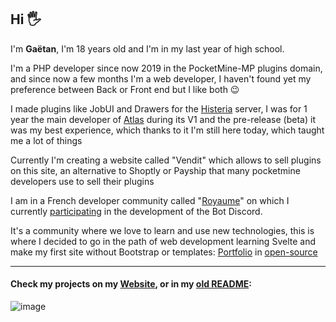## Hi 🖐️

I'm **Gaëtan**, I'm 18 years old and I'm in my last year of high school.

I'm a PHP developer since now 2019 in the PocketMine-MP plugins domain, and since now a few months I'm a web developer, I haven't found yet my preference between Back or Front end but I like both 😉

I made plugins like JobUI and Drawers for the [Histeria](https://histeria.fr/) server, I was for 1 year the main developer of [Atlas](https://github.com/SteellgoldPlugins/AtlasCore) during its V1 and the pre-release (beta) it was my best experience, which thanks to it I'm still here today, which taught me a lot of things

Currently I'm creating a website called "Vendit" which allows to sell plugins on this site, an alternative to Shoptly or Payship that many pocketmine developers use to sell their plugins

I am in a French developer community called "[Royaume](https://github.com/Virtual-Royaume)" on which I currently [participating](https://github.com/Virtual-Royaume/Royaume-Discord-Bot/issues?q=author%3ASteellgold) in the development of the Bot Discord.

It's a community where we love to learn and use new technologies, this is where I decided to go in the path of web development learning Svelte and make my first site without Bootstrap or templates: [Portfolio](https://steellgold.fr) in [open-source](https://github.com/Steellgold/Portfolio)

---

#### Check my projects on my [Website](https://steellgold.fr), or in my [old README](https://github.com/Steellgold/Steellgold/blob/main/OLD_README.md):
![image](https://user-images.githubusercontent.com/51505384/197396519-de19ddb1-0a4c-4d11-bfe4-737a51fc9d5e.png)
